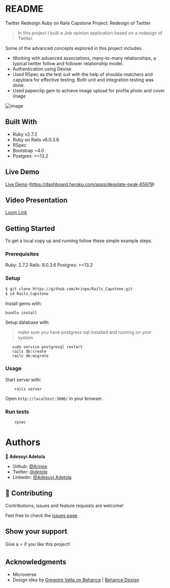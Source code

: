 # README

Twitter Redesign
Ruby on Rails Capstone Project: Redesign of Twitter

> In this project I built a Job opinion application based on a redesign of Twitter.

Some of the advanced concepts explored in this project includes.

- Working with advanced associations, many-to-many relationships, a typical twitter follow and follower relationship model.
- Authentication using Devise
- Used RSpec as the test suit with the help of shoulda-matchers and capybara for effective testing. Both unit and integration testing was done.
- Used paperclip gem to achieve image upload for profile photo and cover image

![image](https://user-images.githubusercontent.com/60876346/115560449-838c0b80-a2ac-11eb-82bb-349bda1706b7.png)

## Built With

- Ruby v2.7.2
- Ruby on Rails v6.0.3.6
- RSpec
- Bootstrap ~4.0
- Postgres: >=13.2

## Live Demo

[Live Demo](https://raw.githack.com/Arinpe/Rails_Capstone/tree/development)
(https://dashboard.heroku.com/apps/desolate-peak-65979)

## Video Presentation

[Loom Link]()

## Getting Started

To get a local copy up and running follow these simple example steps.

### Prerequisites

Ruby: 2.7.2
Rails: 6.0.3.6
Postgres: >=13.2

### Setup

```bash
$ git clone https://github.com/Arinpe/Rails_Capstone.git
$ cd Rails_Capstone
```

Install gems with:

```
bundle install
```

Setup database with:

> make sure you have postgress sql installed and running on your system

```
   sudo service postgresql restart
   rails db:create
   rails db:migrate
```

### Usage

Start server with:

```
    rails server
```

Open `http://localhost:3000/` in your browser.

### Run tests

```
    rpsec
```

# Authors

👤 **Adesuyi Adetola**

- Github: [@Arinpe](https://github.com/Arinpe)
- Twitter: [@_detola_](https://twitter.com/_detola_)
- Linkedin: [@Adesuyi Adetola](https://www.linkedin.com/in/aadetola/)

## 🤝 Contributing

Contributions, issues and feature requests are welcome!

Feel free to check the [issues page](https://github.com/Adewunmi97/ROR-CAPSTONE/issues).

## Show your support

Give a ⭐️ if you like this project!

## Acknowledgments

- Microverse
- Design idea by [Gregoire Vella on Behance](https://www.behance.net/gregoirevella) | [Behance Design](https://www.behance.net/gallery/14286087/Twitter-Redesign-of-UI-details)

